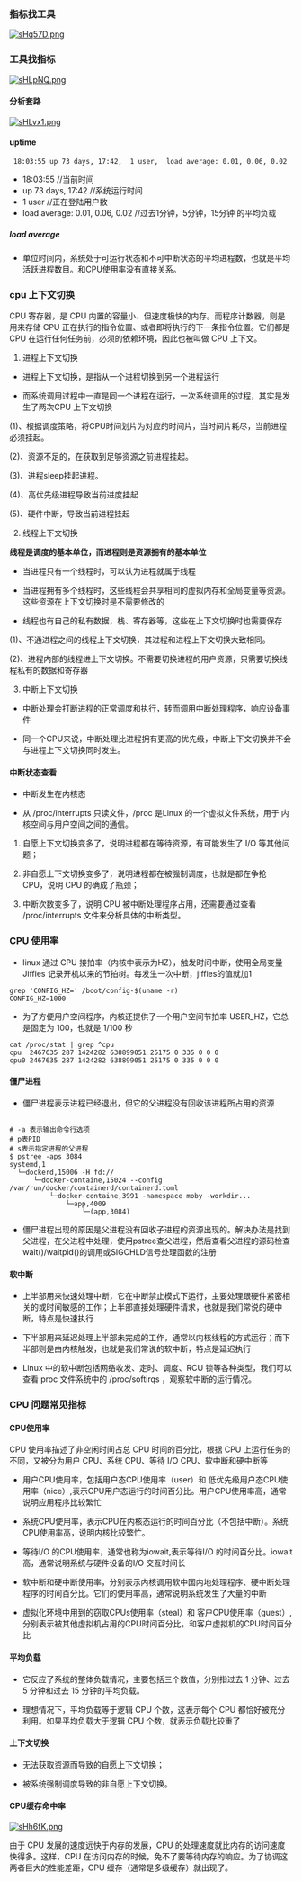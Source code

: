 ### 指标找工具

[![sHq57D.png](https://s3.ax1x.com/2021/01/24/sHq57D.png)](https://imgchr.com/i/sHq57D)

### 工具找指标

[![sHLpNQ.png](https://s3.ax1x.com/2021/01/24/sHLpNQ.png)](https://imgchr.com/i/sHLpNQ)

#### 分析套路

[![sHLvx1.png](https://s3.ax1x.com/2021/01/24/sHLvx1.png)](https://imgchr.com/i/sHLvx1)

#### uptime

````
 18:03:55 up 73 days, 17:42,  1 user,  load average: 0.01, 0.06, 0.02
````
- 18:03:55 //当前时间
- up 73 days, 17:42 //系统运行时间
- 1 user //正在登陆用户数
- load average: 0.01, 0.06, 0.02 //过去1分钟，5分钟，15分钟 的平均负载

##### load average

- 单位时间内，系统处于可运行状态和不可中断状态的平均进程数，也就是平均活跃进程数目。和CPU使用率没有直接关系。   

### cpu 上下文切换

CPU 寄存器，是 CPU 内置的容量小、但速度极快的内存。而程序计数器，则是用来存储 CPU 正在执行的指令位置、或者即将执行的下一条指令位置。它们都是 CPU 在运行任何任务前，必须的依赖环境，因此也被叫做 CPU 上下文。

1. 进程上下文切换

- 进程上下文切换，是指从一个进程切换到另一个进程运行

- 而系统调用过程中一直是同一个进程在运行，一次系统调用的过程，其实是发生了两次CPU 上下文切换

(1)、根据调度策略，将CPU时间划片为对应的时间片，当时间片耗尽，当前进程必须挂起。

(2)、资源不足的，在获取到足够资源之前进程挂起。

(3)、进程sleep挂起进程。

(4)、高优先级进程导致当前进度挂起

(5)、硬件中断，导致当前进程挂起

2. 线程上下文切换

**线程是调度的基本单位，而进程则是资源拥有的基本单位**

- 当进程只有一个线程时，可以认为进程就属于线程

- 当进程拥有多个线程时，这些线程会共享相同的虚拟内存和全局变量等资源。这些资源在上下文切换时是不需要修改的

- 线程也有自己的私有数据，栈、寄存器等，这些在上下文切换时也需要保存

(1)、不通进程之间的线程上下文切换，其过程和进程上下文切换大致相同。

(2)、进程内部的线程进上下文切换。不需要切换进程的用户资源，只需要切换线程私有的数据和寄存器

3. 中断上下文切换

- 中断处理会打断进程的正常调度和执行，转而调用中断处理程序，响应设备事件

- 同一个CPU来说，中断处理比进程拥有更高的优先级，中断上下文切换并不会与进程上下文切换同时发生。

#### 中断状态查看

- 中断发生在内核态

- 从 /proc/interrupts 只读文件，/proc 是Linux 的一个虚拟文件系统，用于 内核空间与用户空间之间的通信。

1. 自愿上下文切换变多了，说明进程都在等待资源，有可能发生了 I/O 等其他问题；
   
2. 非自愿上下文切换变多了，说明进程都在被强制调度，也就是都在争抢 CPU，说明 CPU 的确成了瓶颈；
   
3. 中断次数变多了，说明 CPU 被中断处理程序占用，还需要通过查看 /proc/interrupts 文件来分析具体的中断类型。

### CPU 使用率

- linux 通过 CPU 接拍率（内核中表示为HZ），触发时间中断，使用全局变量 Jiffies 记录开机以来的节拍树。每发生一次中断，jiffies的值就加1

````
grep 'CONFIG_HZ=' /boot/config-$(uname -r)
CONFIG_HZ=1000

````

- 为了方便用户空间程序，内核还提供了一个用户空间节拍率 USER_HZ，它总是固定为 100，也就是 1/100 秒

````
cat /proc/stat | grep ^cpu
cpu  2467635 287 1424282 638899051 25175 0 335 0 0 0
cpu0 2467635 287 1424282 638899051 25175 0 335 0 0 0

````

#### 僵尸进程

- 僵尸进程表示进程已经退出，但它的父进程没有回收该进程所占用的资源

````

# -a 表示输出命令行选项
# p表PID
# s表示指定进程的父进程
$ pstree -aps 3084
systemd,1
  └─dockerd,15006 -H fd://
      └─docker-containe,15024 --config /var/run/docker/containerd/containerd.toml
          └─docker-containe,3991 -namespace moby -workdir...
              └─app,4009
                  └─(app,3084)

````

- 僵尸进程出现的原因是父进程没有回收子进程的资源出现的。解决办法是找到父进程，在父进程中处理，使用pstree查父进程，然后查看父进程的源码检查wait()/waitpid()的调用或SIGCHLD信号处理函数的注册

#### 软中断

- 上半部用来快速处理中断，它在中断禁止模式下运行，主要处理跟硬件紧密相关的或时间敏感的工作；上半部直接处理硬件请求，也就是我们常说的硬中断，特点是快速执行

- 下半部用来延迟处理上半部未完成的工作，通常以内核线程的方式运行；而下半部则是由内核触发，也就是我们常说的软中断，特点是延迟执行

- Linux 中的软中断包括网络收发、定时、调度、RCU 锁等各种类型，我们可以查看 proc 文件系统中的 /proc/softirqs  ，观察软中断的运行情况。

### CPU 问题常见指标

#### CPU使用率

CPU 使用率描述了非空闲时间占总 CPU 时间的百分比，根据 CPU 上运行任务的不同，又被分为用户 CPU、系统 CPU、等待 I/O CPU、软中断和硬中断等

- 用户CPU使用率，包括用户态CPU使用率（user）和 低优先级用户态CPU使用率（nice）,表示CPU用户态运行的时间百分比。用户CPU使用率高，通常说明应用程序比较繁忙

- 系统CPU使用率，表示CPU在内核态运行的时间百分比（不包括中断）。系统CPU使用率高，说明内核比较繁忙。

- 等待I/O 的CPU使用率，通常也称为iowait,表示等待I/O 的时间百分比。iowait高，通常说明系统与硬件设备的I/O 交互时间长

- 软中断和硬中断使用率，分别表示内核调用软中国内地处理程序、硬中断处理程序的时间百分比。它们的使用率高，通常说明系统发生了大量的中断

- 虚拟化环境中用到的窃取CPUs使用率（steal）和 客户CPU使用率（guest）,分别表示被其他虚拟机占用的CPU时间百分比，和客户虚拟机的CPU时间百分比

#### 平均负载

- 它反应了系统的整体负载情况，主要包括三个数值，分别指过去 1 分钟、过去 5 分钟和过去 15 分钟的平均负载。

- 理想情况下，平均负载等于逻辑 CPU 个数，这表示每个 CPU 都恰好被充分利用。如果平均负载大于逻辑 CPU 个数，就表示负载比较重了

#### 上下文切换

- 无法获取资源而导致的自愿上下文切换；

- 被系统强制调度导致的非自愿上下文切换。

#### CPU缓存命中率

[![sHh6fK.png](https://s3.ax1x.com/2021/01/24/sHh6fK.png)](https://imgchr.com/i/sHh6fK)


由于 CPU 发展的速度远快于内存的发展，CPU 的处理速度就比内存的访问速度快得多。这样，CPU 在访问内存的时候，免不了要等待内存的响应。为了协调这两者巨大的性能差距，CPU 缓存（通常是多级缓存）就出现了。
































